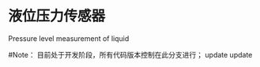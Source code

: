 # 液位压力传感器
Pressure level measurement of liquid

#Note：
  目前处于开发阶段，所有代码版本控制在此分支进行；
  update
   update
